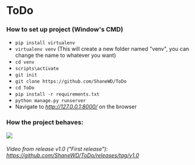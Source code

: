 # ToDo

### How to set up project (Window's CMD)
- ``` pip install virtualenv ```
- ``` virtualenv venv ``` (This will create a new folder named "venv", you can change the name to whatever you want)
- ``` cd venv ```
- ``` scripts\activate ```
- ``` git init ```
- ``` git clone https://github.com/ShaneWD/ToDo ```
- ``` cd ToDo ```
- ``` pip install -r requirements.txt ```
- ``` python manage.py runserver ```
- Navigate to *http://127.0.0.1:8000/* on the browser 

### How the project behaves:
<image src="https://github.com/ShaneWD/ToDo/blob/master/ToDo-demo.gif">
  
 ###### Video from release v1.0 ("First release"): https://github.com/ShaneWD/ToDo/releases/tag/v1.0 
  
